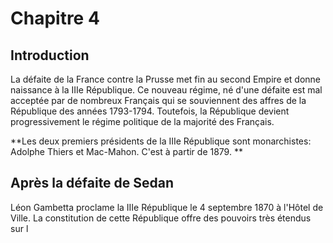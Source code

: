 
# Chapitre 4

## Introduction

La défaite de la France contre la Prusse met fin au second Empire et donne naissance à la IIIe République. Ce nouveau régime, né d'une défaite est mal acceptée par de nombreux Français qui se souviennent des affres de la République des années 1793-1794. Toutefois, la République devient progressivement le régime politique de la majorité des Français. 

**Les deux premiers présidents de la IIIe République sont monarchistes: Adolphe Thiers et Mac-Mahon. C'est à partir de 1879. **

## Après la défaite de Sedan

Léon Gambetta proclame la IIIe République le 4 septembre 1870 à l'Hôtel de Ville. La constitution de cette République offre des pouvoirs très étendus sur l
<!--stackedit_data:
eyJoaXN0b3J5IjpbMTA0NTM4NzAxNCwtNjYzMTQ4NTg1XX0=
-->